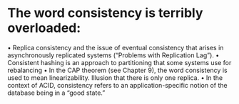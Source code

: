 # The word consistency is terribly overloaded:

• Replica consistency and the issue of eventual consistency that arises in asynchronously replicated systems (“Problems with Replication Lag”).
• Consistent hashing is an approach to partitioning that some systems use for rebalancing
• In the CAP theorem (see Chapter 9), the word consistency is used to mean linearizability. Illusion that there is only one replica.
• In the context of ACID, consistency refers to an application-specific notion of the
database being in a “good state.”